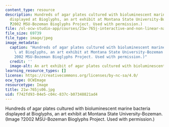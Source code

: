 ```yaml
---
content_type: resource
description: Hundreds of agar plates cultured with bioluminescent marine bacteria
  displayed at Bioglyphs, an art exhibit at Montana State University-Bozeman. (Image
  ?2002 MSU-Bozeman Bioglyphs Project. Used with permission.)
file: /ol-ocw-studio-app/courses/21w-765j-interactive-and-non-linear-narrative-theory-and-practice-spring-2006/f742fd9304e5c04c837cb07348821ad4_21w-765js06.jpg
file_size: 69739
file_type: image/jpeg
image_metadata:
  caption: "Hundreds of agar plates cultured with bioluminescent marine bacteria displayed\
    \ at Bioglyphs, an art exhibit at Montana State University-Bozeman. (Image \xA9\
    2002 MSU-Bozeman Bioglyphs Project. Used with permission.)"
  credit: ''
  image-alt: An art exhibit of agar plates cultured with bioluminescent bacteria.
learning_resource_types: []
license: https://creativecommons.org/licenses/by-nc-sa/4.0/
ocw_type: OCWImage
resourcetype: Image
title: 21w-765js06.jpg
uid: f742fd93-04e5-c04c-837c-b07348821ad4
---
```

Hundreds of agar plates cultured with bioluminescent marine bacteria displayed at Bioglyphs, an art exhibit at Montana State University-Bozeman. (Image ?2002 MSU-Bozeman Bioglyphs Project. Used with permission.)